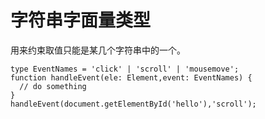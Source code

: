 # 字符串字面量类型
用来约束取值只能是某几个字符串中的一个。
```
type EventNames = 'click' | 'scroll' | 'mousemove';
function handleEvent(ele: Element,event: EventNames) {
  // do something
}
handleEvent(document.getElementById('hello'),'scroll');
```